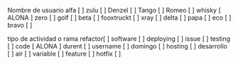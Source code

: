 Nombre de usuario
alfa [ ]
zulu [ ]
Denzel [ ]
Tango [ ]
Romeo [ ]
whisky [ ALONA ]
zero [ ]
golf [ ]
beta [ ]
fooxtruckt [ ]
xray [ ]
delta [ ]
papa [ ]
eco [ ]
bravo [ ]

tipo de actividad o rama
refactor[ ]
software [ ]
deploying [ ]
issue [ ]
testing [ ]
code [ ALONA ]
durent [ ]
username [ ]
domingo [ ]
hosting [ ]
desarrollo [ ]
air [ ]
variable [ ]
feature [ ]
hotfix [ ]